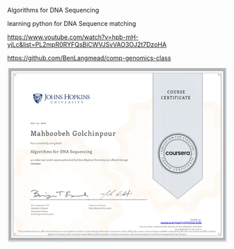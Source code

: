 Algorithms for DNA Sequencing

learning python for DNA Sequence matching

https://www.youtube.com/watch?v=hpb-mH-yjLc&list=PL2mpR0RYFQsBiCWVJSvVAO3OJ2t7DzoHA

https://github.com/BenLangmead/comp-genomics-class

<img src="https://github.com/mariyagolchin/Algorithms-for-DNA-Sequencing-Ben-Langmead/blob/main/Algorithms-for-DNA-Sequencing%20_certificate.PNG" width="600" height="400" alt="UMAP Plot">
